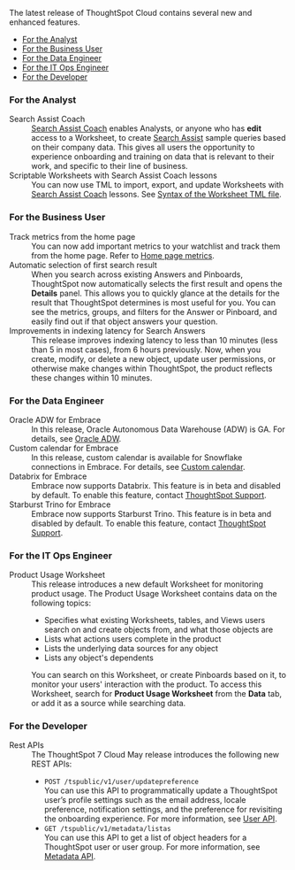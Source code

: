 The latest release of ThoughtSpot Cloud contains several new and enhanced features.

<ul>
<li><a href="{{ site.baseurl }}#may-cloud-analyst">For the Analyst</a></li>
<li><a href="{{ site.baseurl }}#may-cloud-business-user">For the Business User</a></li>
<li><a href="{{ site.baseurl }}#may-cloud-data-engineer">For the Data Engineer</a></li>
<li><a href="{{ site.baseurl }}#may-cloud-it-ops-engineer">For the IT Ops Engineer</a></li>
<li><a href="{{ site.baseurl }}#may-cloud-developer">For the Developer</a></li>
</ul>

<h3><a id="may-cloud-analyst"></a>For the Analyst</h3>

<dl>

<dlentry>
  <dt>Search Assist Coach</dt>
  <dd><a href="{{ site.baseurl }}/admin/ts-cloud/search-assist-coach.html">Search Assist Coach</a> enables Analysts, or anyone who has <strong>edit</strong> access to a Worksheet, to create <a href="{{ site.baseurl }}/admin/ts-cloud/search-assist.html">Search Assist</a> sample queries based on their company data. This gives all users the opportunity to experience onboarding and training on data that is relevant to their work, and specific to their line of business.</dd></dlentry>

  <dlentry>
    <dt>Scriptable Worksheets with Search Assist Coach lessons</dt>
    <dd>You can now use TML to import, export, and update Worksheets with <a href="{{ site.baseurl }}/admin/ts-cloud/search-assist-coach.html">Search Assist Coach</a> lessons. See <a href="{{ site.baseurl }}/admin/ts-cloud/tml.html#syntax-worksheets">Syntax of the Worksheet TML file</a>.</dd></dlentry>

</dl>

<h3><a id="may-cloud-business-user"></a>For the Business User</h3>

<dl>

<dlentry id="home-page-metrics">
<dt>Track metrics from the home page</dt>
<dd>You can now add important metrics to your watchlist and track them from the home page. Refer to <a href="{{ site.baseurl }}/end-user/thoughtspot-one/thoughtspot-one-homepage.html#quick-links">Home page metrics</a>.</dd>
</dlentry>

<dlentry id="automatic-select">
<dt>Automatic selection of first search result</dt>
<dd>When you search across existing Answers and Pinboards, ThoughtSpot now automatically selects the first result and opens the <strong>Details</strong> panel. This allows you to quickly glance at the details for the result that ThoughtSpot determines is most useful for you. You can see the metrics, groups, and filters for the Answer or Pinboard, and easily find out if that object answers your question.</dd>
</dlentry>

<dlentry id="latency">
<dt>Improvements in indexing latency for Search Answers</dt>
<dd>This release improves indexing latency to less than 10 minutes (less than 5 in most cases), from 6 hours previously. Now, when you create, modify, or delete a new object, update user permissions, or otherwise make changes within ThoughtSpot, the product reflects these changes within 10 minutes.</dd></dlentry>

</dl>

<h3><a id="may-cloud-data-engineer"></a>For the Data Engineer</h3>

<dl>

<dlentry id="embrace-adw">
<dt>Oracle ADW for Embrace</dt>
<dd>In this release, Oracle Autonomous Data Warehouse (ADW) is GA. For details, see <a href="{{ site.baseurl }}/admin/ts-cloud/ts-cloud-embrace-adw.html">Oracle ADW</a>. </dd></dlentry>

<dlentry id="embrace-custom-calendar">
<dt>Custom calendar for Embrace</dt>
<dd>In this release, custom calendar is available for Snowflake connections in Embrace. For details, see <a href="{{ site.baseurl }}/admin/ts-cloud/ts-cloud-embrace-cust-cal.html">Custom calendar</a>. </dd></dlentry>

<dlentry id="embrace-databrix">
<dt>Databrix for Embrace</dt>
<dd>Embrace now supports Databrix. This feature is in beta and disabled by default. To enable this feature, contact <a href="{{ site.baseurl }}/admin/misc/contact.html">ThoughtSpot Support</a>.</dd></dlentry>

<dlentry id="embrace-trino">
<dt>Starburst Trino for Embrace</dt>
<dd>Embrace now supports Starburst Trino. This feature is in beta and disabled by default. To enable this feature, contact <a href="{{ site.baseurl }}/admin/misc/contact.html">ThoughtSpot Support</a>.</dd></dlentry>

<h3><a id="may-cloud-it-ops-engineer"></a>For the IT Ops Engineer</h3>

<dl>
<dlentry id="product-usage-worksheet">
<dt>Product Usage Worksheet</dt>
<dd>This release introduces a new default Worksheet for monitoring product usage. The Product Usage Worksheet contains data on the following topics:
<ul><li>Specifies what existing Worksheets, tables, and Views users search on and create objects from, and what those objects are</li>
<li>Lists what actions users complete in the product</li>
<li>Lists the underlying data sources for any object</li>
<li>Lists any object's dependents</li></ul>
You can search on this Worksheet, or create Pinboards based on it, to monitor your users' interaction with the product. To access this Worksheet, search for <strong>Product Usage Worksheet</strong> from the <strong>Data</strong> tab, or add it as a source while searching data.</dd></dlentry>
</dl>

<h3><a id="may-cloud-developer"></a>For the Developer</h3>

<dl>
<dlentry id="api">
<dt>Rest APIs</dt>
<dd>The ThoughtSpot 7 Cloud May release introduces the following new REST APIs:
<ul><li><code>POST /tspublic/v1/user/updatepreference</code><br>You can use this API to programmatically update a ThoughtSpot user’s profile settings such as the email address, locale preference, notification settings, and the preference for revisiting the onboarding experience. For more information, see <a href="{{ site.baseurl }}/reference/api/user-api.html">User API</a>.</li>
<li><code>GET /tspublic/v1/metadata/listas</code><br> You can use this API to get a list of object headers for a ThoughtSpot user or user group. For more information, see <a href="{{ site.baseurl }}/reference/api/metadata-api.html">Metadata API</a>.</li></ul></dd></dlentry>
</dl>
